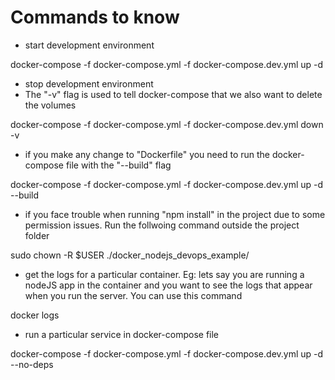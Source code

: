 # Commands to know

- start development environment

docker-compose -f docker-compose.yml -f docker-compose.dev.yml up -d

- stop development environment
- The "-v" flag is used to tell docker-compose that we also want to delete the volumes

docker-compose -f docker-compose.yml -f docker-compose.dev.yml down -v


- if you make any change to "Dockerfile" you need to run the docker-compose file with the "--build" flag

docker-compose -f docker-compose.yml -f docker-compose.dev.yml up -d --build

- if you face trouble when running "npm install" in the project due to some permission issues. Run the follwoing command outside the project folder

sudo chown -R $USER ./docker_nodejs_devops_example/


- get the logs for a particular container. Eg: lets say you are running a nodeJS app in the container and you want to see the logs that appear when you run the server. You can use this command

docker logs <container id or container name>

- run a particular service in docker-compose file

docker-compose -f docker-compose.yml -f docker-compose.dev.yml up -d --no-deps <service name>

